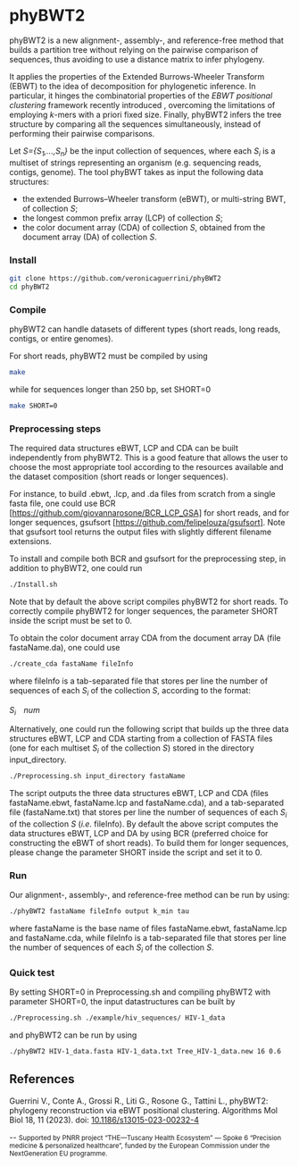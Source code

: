 # phyBWT2

phyBWT2 is a new alignment-, assembly-, and reference-free method that builds a partition tree without relying on the pairwise comparison of sequences, thus avoiding to use a distance matrix to infer phylogeny.

It applies the properties of the Extended Burrows-Wheeler Transform (EBWT) to the idea of decomposition for phylogenetic inference. 
In particular, it hinges the combinatorial properties of the *EBWT positional clustering* framework recently introduced , overcoming the limitations of employing *k*-mers with a priori fixed size. 
Finally, phyBWT2 infers the tree structure by comparing all the sequences simultaneously, instead of performing their pairwise comparisons.

Let *S={S<sub>1</sub>,...,S<sub>n</sub>}* be the input collection of sequences, where each *S<sub>i</sub>* is a multiset of strings representing an organism (e.g. sequencing reads, contigs, genome). The tool phyBWT takes as input the following data structures:
- the extended Burrows–Wheeler transform (eBWT), or multi-string BWT, of collection *S*;
- the longest common prefix array (LCP) of collection *S*;
- the color document array (CDA) of collection *S*, obtained from the document array (DA) of collection *S*.

### Install

```sh
git clone https://github.com/veronicaguerrini/phyBWT2
cd phyBWT2
```

### Compile
phyBWT2 can handle datasets of different types (short reads, long reads, contigs, or entire genomes). 

For short reads, phyBWT2 must be compiled by using

```sh
make
```
while for sequences longer than 250 bp, set SHORT=0

```sh
make SHORT=0
```

### Preprocessing steps

The required data structures eBWT, LCP and CDA can be built independently from phyBWT2. 
This is a good feature that allows the user to choose the most appropriate tool according to the resources available and the dataset composition (short reads or longer sequences).

For instance, to build .ebwt, .lcp, and .da files from scratch from a single fasta file, one could use BCR [https://github.com/giovannarosone/BCR_LCP_GSA] for short reads, and for longer sequences, gsufsort [https://github.com/felipelouza/gsufsort]. Note that gsufsort tool returns the output files with slightly different filename extensions.

To install and compile both BCR and gsufsort for the preprocessing step, in addition to phyBWT2, one could run

```sh
./Install.sh
```
Note that by default the above script compiles phyBWT2 for short reads. To correctly compile phyBWT2 for longer sequences, the parameter SHORT inside the script must be set to 0.

To obtain the color document array CDA from the document array DA (file fastaName.da), one could use

```sh
./create_cda fastaName fileInfo
```
where fileInfo is a tab-separated file that stores per line the number of sequences of each *S<sub>i</sub>* of the collection *S*, according to the format:

*S<sub>i</sub>&emsp;num*

Alternatively, one could run the following script that builds up the three data structures eBWT, LCP and CDA starting from a collection of FASTA files (one for each multiset *S<sub>i</sub>* of the collection *S*) stored in the directory input_directory.

```sh
./Preprocessing.sh input_directory fastaName
```

The script outputs the three data structures eBWT, LCP and CDA (files fastaName.ebwt, fastaName.lcp and fastaName.cda), and a tab-separated file (fastaName.txt) that stores per line the number of sequences of each *S<sub>i</sub>* of the collection *S* (*i.e.* fileInfo). 
By default the above script computes the data structures eBWT, LCP and DA by using BCR (preferred choice for constructing the eBWT of short reads). To build them for longer sequences, please change the parameter SHORT inside the script and set it to 0.

### Run

Our alignment-, assembly-, and reference-free method can be run by using:

```sh
./phyBWT2 fastaName fileInfo output k_min tau
```
where fastaName is the base name of files fastaName.ebwt, fastaName.lcp and fastaName.cda, while fileInfo is a tab-separated file that stores per line the number of sequences of each *S<sub>i</sub>* of the collection *S*.

### Quick test

By setting SHORT=0 in Preprocessing.sh and compiling phyBWT2 with parameter SHORT=0, the input datastructures can be built by

```sh
./Preprocessing.sh ./example/hiv_sequences/ HIV-1_data
```
and phyBWT2 can be run by using

```sh
./phyBWT2 HIV-1_data.fasta HIV-1_data.txt Tree_HIV-1_data.new 16 0.6
```

## References

Guerrini V., Conte A., Grossi R., Liti G., Rosone G., Tattini L., phyBWT2: phylogeny reconstruction via eBWT positional clustering. Algorithms Mol Biol 18, 11 (2023). doi: [10.1186/s13015-023-00232-4](https://doi.org/10.1186/s13015-023-00232-4)

--
<small> Supported by PNRR project “THE—Tuscany Health Ecosystem” — Spoke 6 “Precision medicine & personalized healthcare”, funded by the European Commission under the NextGeneration EU programme.
